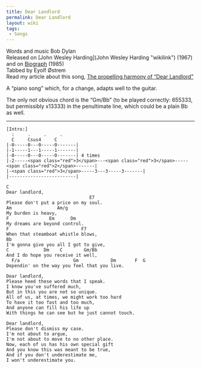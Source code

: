 ```yaml
---
title: Dear Landlord
permalink: Dear Landlord
layout: wiki
tags:
 - Songs
---
```


Words and music Bob Dylan  
Released on [John Wesley Harding](John Wesley Harding "wikilink") (1967)
and on [Biograph](Biograph "wikilink") (1985)  
Tabbed by Eyolf Østrem  
Read my article about this song, [The propelling harmony of “Dear
Landlord”](http://dylanchords.info/professors/landlord.htm)

A “piano song” which, for a change, adapts well to the guitar.

The only not obvious chord is the “Gm/Bb” (to be played correctly:
655333, but permissibly x13333) in the penultimate line, which could be
a plain Bb as well.

* * * * *

    [Intro:]
      :     .     .     .
      C     Csus4     C
    |-0-----0---0-----0-------|
    |-1-----1---1-----1-------|
    |-0-----0---0-----0-------| 4 times
    |-2-----<span class="red">3</span>---<span class="red">3</span>-----<span class="red">2</span>-------|
    |-<span class="red">3</span>-----3---3-----3-------|
    |-------------------------|

    C
    Dear landlord,
                                   E7
    Please don't put a price on my soul.
    Am                 Am/g
    My burden is heavy,
    F               Em      Dm
    My dreams are beyond control.
    F                           F7
    When that steamboat whistle blows,
    Bb
    I'm gonna give you all I got to give,
    C             Dm    C        Gm/Bb
    And I do hope you receive it well,
      F/a                    Gm            Dm       F  G
    Dependin' on the way you feel that you live.

    Dear landlord,
    Please heed these words that I speak.
    I know you've suffered much,
    But in this you are not so unique.
    All of us, at times, we might work too hard
    To have it too fast and too much,
    And anyone can fill his life up
    With things he can see but he just cannot touch.

    Dear landlord,
    Please don't dismiss my case.
    I'm not about to argue,
    I'm not about to move to no other place.
    Now, each of us has his own special gift
    And you know this was meant to be true,
    And if you don't underestimate me,
    I won't underestimate you.
